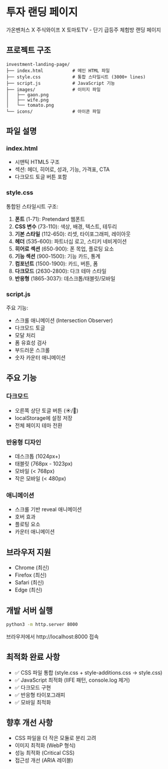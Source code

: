 # 투자 랜딩 페이지

가온벤처스 X 주식와이프 X 토마토TV - 단기 급등주 체험방 랜딩 페이지

## 프로젝트 구조

```
investment-landing-page/
├── index.html           # 메인 HTML 파일
├── style.css            # 통합 스타일시트 (3000+ lines)
├── script.js            # JavaScript 기능
├── images/              # 이미지 파일
│   ├── gaon.png
│   ├── wife.png
│   └── tomato.png
└── icons/               # 아이콘 파일
```

## 파일 설명

### index.html

- 시맨틱 HTML5 구조
- 섹션: 헤더, 히어로, 성과, 기능, 가격표, CTA
- 다크모드 토글 버튼 포함

### style.css

통합된 스타일시트 구조:

1. **폰트** (1-71): Pretendard 웹폰트
2. **CSS 변수** (73-110): 색상, 배경, 텍스트, 테두리
3. **기본 스타일** (112-650): 리셋, 타이포그래피, 레이아웃
4. **헤더** (535-600): 파트너십 로고, 스티키 네비게이션
5. **히어로 섹션** (650-900): 폰 목업, 플로팅 요소
6. **기능 섹션** (900-1500): 기능 카드, 통계
7. **컴포넌트** (1500-1900): 카드, 버튼, 폼
8. **다크모드** (2630-2800): 다크 테마 스타일
9. **반응형** (1865-3037): 데스크톱/태블릿/모바일

### script.js

주요 기능:

- 스크롤 애니메이션 (Intersection Observer)
- 다크모드 토글
- 모달 처리
- 폼 유효성 검사
- 부드러운 스크롤
- 숫자 카운터 애니메이션

## 주요 기능

### 다크모드

- 오른쪽 상단 토글 버튼 (☀️/🌙)
- localStorage에 설정 저장
- 전체 페이지 테마 전환

### 반응형 디자인

- 데스크톱 (1024px+)
- 태블릿 (768px - 1023px)
- 모바일 (< 768px)
- 작은 모바일 (< 480px)

### 애니메이션

- 스크롤 기반 reveal 애니메이션
- 호버 효과
- 플로팅 요소
- 카운터 애니메이션

## 브라우저 지원

- Chrome (최신)
- Firefox (최신)
- Safari (최신)
- Edge (최신)

## 개발 서버 실행

```bash
python3 -m http.server 8000
```

브라우저에서 http://localhost:8000 접속

## 최적화 완료 사항

- ✅ CSS 파일 통합 (style.css + style-additions.css → style.css)
- ✅ JavaScript 최적화 (IIFE 패턴, console.log 제거)
- ✅ 다크모드 구현
- ✅ 반응형 타이포그래피
- ✅ 모바일 최적화

## 향후 개선 사항

- CSS 파일을 더 작은 모듈로 분리 고려
- 이미지 최적화 (WebP 형식)
- 성능 최적화 (Critical CSS)
- 접근성 개선 (ARIA 레이블)
